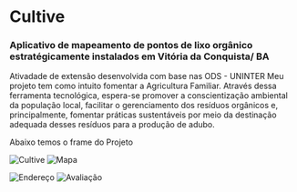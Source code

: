 # Cultive
### Aplicativo de mapeamento de pontos de lixo orgânico estratégicamente instalados em Vitória da Conquista/ BA 

Ativadade de extensão desenvolvida com base nas ODS - UNINTER
Meu projeto tem como intuito fomentar a Agricultura Familiar.
Através dessa ferramenta tecnológica, espera-se promover a conscientização ambiental da população local, facilitar o gerenciamento dos resíduos orgânicos e, principalmente, fomentar práticas sustentáveis por meio da destinação adequada desses resíduos para a produção de adubo.

Abaixo temos o frame do Projeto 

![Cultive](https://github.com/user-attachments/assets/64d78ae1-4231-4235-9505-6962a9c40213)
![Mapa](https://github.com/user-attachments/assets/1ad55283-7293-4bfd-9176-74bc7f8098e1)

![Endereço](https://github.com/user-attachments/assets/2e2835da-0eaa-4b2d-b871-7ca0dac8275d)
![Avaliação](https://github.com/user-attachments/assets/92f43520-3f9e-495f-a89c-17c79f7fc6c3)




